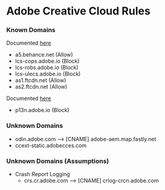# Adobe Creative Cloud Rules

### Known Domains
Documented [here](https://helpx.adobe.com/enterprise/kb/network-endpoints.html)
* a5.behance.net (Allow)
* lcs-cops.adobe.io (Block)
* lcs-robs.adobe.io (Block)
* lcs-ulecs.adobe.io (Block)
* as1.ftcdn.net (Allow)
* as2.ftcdn.net (Allow)

Documented [here](https://www.adobe.com/devnet-docs/acrobatetk/tools/AdminGuide/endpoints.html)
* p13n.adobe.io (Block)

### Unknown Domains
* odin.adobe.com --> [CNAME] adobe-aem.map.fastly.net
* ccext-static.adobecces.com

### Unknown Domains (Assumptions)
* Crash Report Logging
  * crs.cr.adobe.com --> [CNAME] crlog-crcn.adobe.com


